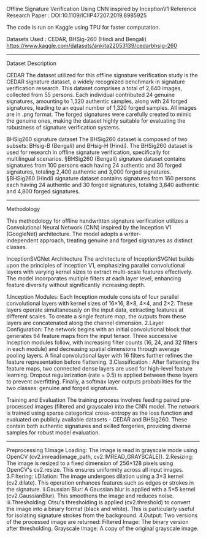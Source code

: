 Offline Signature Verification Using CNN inspired by InceptionV1
Reference Research Paper : DOI:10.1109/ICIIP47207.2019.8985925

The code is run on Kaggle using TPU for faster computation.

Datasets Used : CEDAR, BHSig-260 (Hindi and Bengali)
https://www.kaggle.com/datasets/ankita22053139/cedarbhsig-260

-------------------------------------------------------------------------------------------------------
Dataset Description

CEDAR
The dataset utilized for this offline signature verification study is the CEDAR signature dataset, a widely recognized benchmark in signature verification research. This dataset comprises a total of 2,640 images, collected from 55 persons. Each individual contributed 24 genuine signatures, amounting to 1,320 authentic samples, along with 24 forged signatures, leading to an equal number of 1,320 forged samples. All images are in .png format. The forged signatures were carefully created to mimic the genuine ones, making the dataset highly suitable for evaluating the robustness of signature verification systems.

BHSig260 signature dataset
The BHSig260 dataset is composed of two subsets: BHsig-B (Bengali) and BHsig-H (Hindi). The BHSig260 dataset is used for research in offline signature verification, specifically for multilingual scenarios.
§BHSig260 (Bengali) signature dataset contains signatures from 100 persons each having 24 authentic and 30 forged signatures, totaling 2,400 authentic and 3,000 forged signatures.
§BHSig260 (Hindi) signature dataset contains signatures from 160 persons each having 24 authentic and 30 forged signatures, totaling 3,840 authentic and 4,800 forged signatures.

-------------------------------------------------------------------------------------------------------
Methodology

This methodology for offline handwritten signature verification utilizes a Convolutional Neural Network (CNN) inspired by the Inception V1 (GoogleNet) architecture. The model adopts a writer-independent approach, treating genuine and forged signatures as distinct classes.

InceptionSVGNet Architecture
The architecture of InceptionSVGNet builds upon the principles of Inception V1, emphasizing parallel convolutional layers with varying kernel sizes to extract multi-scale features effectively. The model incorporates multiple filters at each layer level, enhancing feature diversity without significantly increasing depth.

1.Inception Modules: Each Inception module consists of four parallel convolutional layers with kernel sizes of 16×16, 8×8, 4×4, and 2×2. These layers operate simultaneously on the input data, extracting features at different scales. To create a single feature map, the outputs from these layers are concatenated along the channel dimension.
2.Layer Configuration: The network begins with an initial convolutional block that generates 64 feature maps from the input tensor. Three successive Inception modules follow, with increasing filter counts (16, 24, and 32 filters in each module) and decreasing spatial dimensions through average pooling layers. A final convolutional layer with 16 filters further refines the feature representation before flattening.
3.Classification : After flattening the feature maps, two connected dense layers are used for high-level feature learning. Dropout regularization (rate = 0.5) is applied between these layers to prevent overfitting. Finally, a softmax layer outputs probabilities for the two classes: genuine and forged signatures.

Training and Evaluation
The training process involves feeding paired pre-processed images (filtered and grayscale) into the CNN model. The network is trained using sparse categorical cross-entropy as the loss function and evaluated on publicly available datasets - CEDAR and BHSig260. These contain both authentic signatures and skilled forgeries, providing diverse samples for robust model evaluation.

-------------------------------------------------------------------------------------------------------

Preprocessing
1.Image Loading: The image is read in grayscale mode using OpenCV (cv2.imread(image_path, cv2.IMREAD_GRAYSCALE)).
2.Resizing: The image is resized to a fixed dimension of 256×128 pixels using OpenCV's cv2.resize. This ensures uniformity across all input images.
3.Filtering:
i.Dilation: The image undergoes dilation using a 3×3 kernel (cv2.dilate). This operation enhances features such as edges or strokes in the signature.
ii.Gaussian Blur: A Gaussian blur is applied with a 5×5 kernel (cv2.GaussianBlur). This smoothens the image and reduces noise.
iii.Thresholding: Otsu's thresholding is applied (cv2.threshold) to convert the image into a binary format (black and white). This is particularly useful for isolating signature strokes from the background.
4.Output: Two versions of the processed image are returned:
Filtered Image: The binary version after thresholding.
Grayscale Image: A copy of the original grayscale image.
